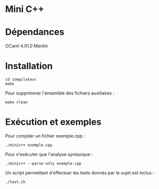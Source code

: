 Mini C++
===========

Dépendances
===========

OCaml 4.01.0
Menhir

Installation
===========

    cd compilateur
    make

Pour supprimmer l'ensemble des fichiers auxiliaires :

    make clean

Exécution et exemples
===========

Pour compiler un fichier exemple.cpp :

    ./minic++ exemple.cpp

Pour n'exécuter que l'analyse syntaxique :

    ./minic++ --parse-only exemple.cpp

Un script permettant d'effectuer les tests donnés par le sujet est inclus :

    ./test.sh
